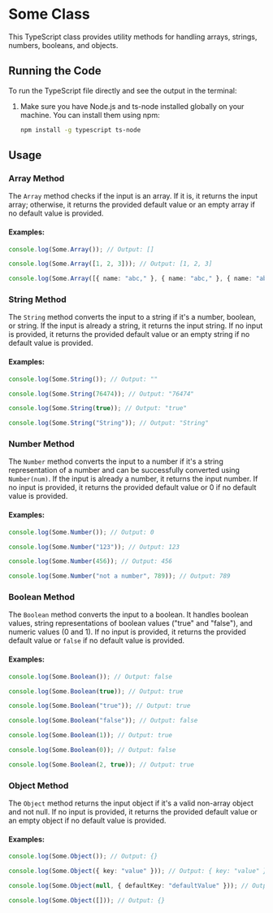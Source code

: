 # Some Class

This TypeScript class provides utility methods for handling arrays, strings, numbers, booleans, and objects.

## Running the Code

To run the TypeScript file directly and see the output in the terminal:

1. Make sure you have Node.js and ts-node installed globally on your machine. You can install them using npm:

   ```bash
   npm install -g typescript ts-node


## Usage

### Array Method

The `Array` method checks if the input is an array. If it is, it returns the input array; otherwise, it returns the provided default value or an empty array if no default value is provided.

#### Examples:

```typescript
console.log(Some.Array()); // Output: []

console.log(Some.Array([1, 2, 3])); // Output: [1, 2, 3]

console.log(Some.Array([{ name: "abc," }, { name: "abc," }, { name: "abc," }])); // Output: [{ name: "abc," }, { name: "abc," }, { name: "abc," }]
```

### String Method

The `String` method converts the input to a string if it's a number, boolean, or string. If the input is already a string, it returns the input string. If no input is provided, it returns the provided default value or an empty string if no default value is provided.

#### Examples:

```typescript
console.log(Some.String()); // Output: ""

console.log(Some.String(76474)); // Output: "76474"

console.log(Some.String(true)); // Output: "true"

console.log(Some.String("String")); // Output: "String"
```

### Number Method

The `Number` method converts the input to a number if it's a string representation of a number and can be successfully converted using `Number(num)`. If the input is already a number, it returns the input number. If no input is provided, it returns the provided default value or 0 if no default value is provided.

#### Examples:

```typescript
console.log(Some.Number()); // Output: 0

console.log(Some.Number("123")); // Output: 123

console.log(Some.Number(456)); // Output: 456

console.log(Some.Number("not a number", 789)); // Output: 789
```

### Boolean Method

The `Boolean` method converts the input to a boolean. It handles boolean values, string representations of boolean values ("true" and "false"), and numeric values (0 and 1). If no input is provided, it returns the provided default value or `false` if no default value is provided.

#### Examples:

```typescript
console.log(Some.Boolean()); // Output: false

console.log(Some.Boolean(true)); // Output: true

console.log(Some.Boolean("true")); // Output: true

console.log(Some.Boolean("false")); // Output: false

console.log(Some.Boolean(1)); // Output: true

console.log(Some.Boolean(0)); // Output: false

console.log(Some.Boolean(2, true)); // Output: true
```

### Object Method

The `Object` method returns the input object if it's a valid non-array object and not null. If no input is provided, it returns the provided default value or an empty object if no default value is provided.

#### Examples:

```typescript
console.log(Some.Object()); // Output: {}

console.log(Some.Object({ key: "value" })); // Output: { key: "value" }

console.log(Some.Object(null, { defaultKey: "defaultValue" })); // Output: { defaultKey: "defaultValue" }

console.log(Some.Object([])); // Output: {}
```
